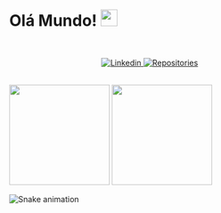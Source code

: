 # Olá Mundo! <img src="https://raw.githubusercontent.com/MartinHeinz/MartinHeinz/master/wave.gif" width="30px">
<br>

<p>
  <p align="center">
    <a href="https://www.linkedin.com/in/guilherme-de-camargo-ciano-81562419a/" target="blank">
      <img src="https://img.shields.io/badge/linkedin-%230077B5.svg?&style=for-the-badge&logo=linkedin&logoColor=white" alt="Linkedin">
    </a>
  
  <a href="https://github.com/guilherme-ciano/repositories" target="_blank">
    <img src="https://badges.pufler.dev/repos/guilherme-ciano?style=for-the-badge&color=%23D3D3D3" alt="Repositories" />
  </a>
  </p>

</p>

<br>

<div>
  <img height="180em" src="https://github-readme-stats.vercel.app/api?username=guilherme-ciano&theme=radical" />
  <img height="180em" src="https://github-readme-stats.vercel.app/api/top-langs/?username=guilherme-ciano&layout=compact&theme=radical" />  
</div>

<div> 
 
 ![Snake animation](https://github.com/LuzianeFreitas/LuzianeFreitas/blob/output/github-contribution-grid-snake.svg)
 
</div>
